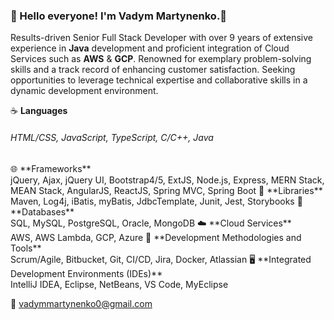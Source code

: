 ### 👋 Hello everyone! I'm Vadym Martynenko.👋
 Results-driven Senior Full Stack Developer with over 9 years of extensive experience in **Java** development and proficient integration of Cloud Services such as **AWS** & **GCP**. Renowned for exemplary problem-solving skills and a track record of enhancing customer satisfaction. Seeking opportunities to leverage technical expertise and collaborative skills in a dynamic development environment.

☕ **Languages**<br/>
<h6>HTML/CSS, JavaScript, TypeScript, C/C++, Java</h6>
🌐 **Frameworks**<br/>
jQuery, Ajax, jQuery UI, Bootstrap4/5, ExtJS, Node.js, Express, MERN Stack, MEAN Stack, AngularJS, ReactJS, Spring MVC, Spring Boot
📜 **Libraries**<br/>
Maven, Log4j, iBatis, myBatis, JdbcTemplate, Junit, Jest, Storybooks
 💾 **Databases**<br/>
SQL, MySQL, PostgreSQL, Oracle, MongoDB
 ☁️ **Cloud Services**<br/>
AWS, AWS Lambda, GCP, Azure
 🔨 **Development Methodologies and Tools**<br/>
Scrum/Agile, Bitbucket, Git, CI/CD, Jira, Docker, Atlassian
 🖥️ **Integrated Development Environments (IDEs)**<br/>
IntelliJ IDEA, Eclipse, NetBeans, VS Code, MyEclipse

📧 vadymmartynenko0@gmail.com
<!--
**vadymdev716/vadymdev716** is a ✨ _special_ ✨ repository because its `README.md` (this file) appears on your GitHub profile.

Here are some ideas to get you started:

- 🔭 I’m currently working on ...
- 🌱 I’m currently learning ...
- 👯 I’m looking to collaborate on ...
- 🤔 I’m looking for help with ...
- 💬 Ask me about ...
- 📫 How to reach me: ...
- 😄 Pronouns: ...
- ⚡ Fun fact: ...
-->
